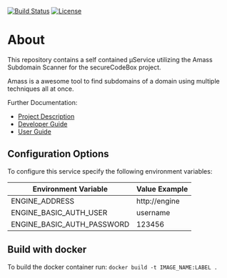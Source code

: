 [![Build Status](https://travis-ci.com/secureCodeBox/scanner-infrastructure-amass.svg?token=zU9n22nM6GwATasbxQBK&branch=master)](https://travis-ci.com/secureCodeBox/scanner-infrastructure-amass)
[![License](https://img.shields.io/badge/License-Apache%202.0-blue.svg)](https://opensource.org/licenses/Apache-2.0)

# About

This repository contains a self contained µService utilizing the Amass Subdomain Scanner for the secureCodeBox project.

Amass is a awesome tool to find subdomains of a domain using multiple techniques all at once.

Further Documentation:

-   [Project Description][scb-project]
-   [Developer Guide][scb-developer-guide]
-   [User Guide][scb-user-guide]

## Configuration Options

To configure this service specify the following environment variables:

| Environment Variable       | Value Example |
| -------------------------- | ------------- |
| ENGINE_ADDRESS             | http://engine |
| ENGINE_BASIC_AUTH_USER     | username      |
| ENGINE_BASIC_AUTH_PASSWORD | 123456        |

## Build with docker

To build the docker container run: `docker build -t IMAGE_NAME:LABEL .`

[scb-project]: https://github.com/secureCodeBox/secureCodeBox
[scb-developer-guide]: https://github.com/secureCodeBox/secureCodeBox/blob/develop/docs/developer-guide/README.md
[scb-developer-guidelines]: https://github.com/secureCodeBox/secureCodeBox/blob/develop/docs/developer-guide/README.md#guidelines
[scb-user-guide]: https://github.com/secureCodeBox/secureCodeBox/tree/develop/docs/user-guide
